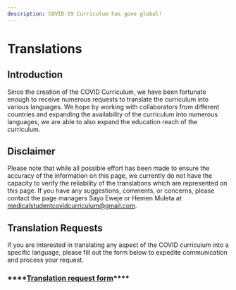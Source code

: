 ```yaml
---
description: COVID-19 Curriculum has gone global!
---
```


# Translations

## Introduction

Since the creation of the COVID Curriculum, we have been fortunate enough to receive numerous requests to translate the curriculum into various languages. We hope by working with collaborators from different countries and expanding the availability of the curriculum into numerous languages, we are able to also expand the education reach of the curriculum.

## Disclaimer

Please note that while all possible effort has been made to ensure the accuracy of the information on this page, we currently do not have the capacity to verify the reliability of the translations which are represented on this page. If you have any suggestions, comments, or concerns, please contact the page managers Sayo Eweje or Hemen Muleta at medicalstudentcovidcurriculum@gmail.com.

## Translation Requests

If you are interested in translating any aspect of the COVID curriculum into a specific language, please fill out the form below to expedite communication and process your request.

### \*\*\*\*[**Translation request form**](https://docs.google.com/forms/d/e/1FAIpQLSebf7oDeLzp90TmtM6ZIqq_y0QQeXgX1gUC1joDh76QkNQ7qQ/viewform)\*\*\*\*


